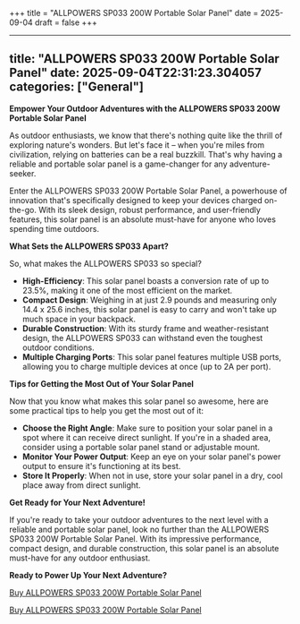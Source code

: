 +++
title = "ALLPOWERS SP033 200W Portable Solar Panel"
date = 2025-09-04
draft = false
+++

---
title: "ALLPOWERS SP033 200W Portable Solar Panel"
date: 2025-09-04T22:31:23.304057
categories: ["General"]
---
**Empower Your Outdoor Adventures with the ALLPOWERS SP033 200W Portable Solar Panel**

As outdoor enthusiasts, we know that there's nothing quite like the thrill of exploring nature's wonders. But let's face it – when you're miles from civilization, relying on batteries can be a real buzzkill. That's why having a reliable and portable solar panel is a game-changer for any adventure-seeker.

Enter the ALLPOWERS SP033 200W Portable Solar Panel, a powerhouse of innovation that's specifically designed to keep your devices charged on-the-go. With its sleek design, robust performance, and user-friendly features, this solar panel is an absolute must-have for anyone who loves spending time outdoors.

**What Sets the ALLPOWERS SP033 Apart?**

So, what makes the ALLPOWERS SP033 so special?

* **High-Efficiency**: This solar panel boasts a conversion rate of up to 23.5%, making it one of the most efficient on the market.
* **Compact Design**: Weighing in at just 2.9 pounds and measuring only 14.4 x 25.6 inches, this solar panel is easy to carry and won't take up much space in your backpack.
* **Durable Construction**: With its sturdy frame and weather-resistant design, the ALLPOWERS SP033 can withstand even the toughest outdoor conditions.
* **Multiple Charging Ports**: This solar panel features multiple USB ports, allowing you to charge multiple devices at once (up to 2A per port).

**Tips for Getting the Most Out of Your Solar Panel**

Now that you know what makes this solar panel so awesome, here are some practical tips to help you get the most out of it:

* **Choose the Right Angle**: Make sure to position your solar panel in a spot where it can receive direct sunlight. If you're in a shaded area, consider using a portable solar panel stand or adjustable mount.
* **Monitor Your Power Output**: Keep an eye on your solar panel's power output to ensure it's functioning at its best.
* **Store It Properly**: When not in use, store your solar panel in a dry, cool place away from direct sunlight.

**Get Ready for Your Next Adventure!**

If you're ready to take your outdoor adventures to the next level with a reliable and portable solar panel, look no further than the ALLPOWERS SP033 200W Portable Solar Panel. With its impressive performance, compact design, and durable construction, this solar panel is an absolute must-have for any outdoor enthusiast.

**Ready to Power Up Your Next Adventure?**

[Buy ALLPOWERS SP033 200W Portable Solar Panel](https://www.amazon.com/dp/B09W2CFT61)

[Buy ALLPOWERS SP033 200W Portable Solar Panel](https://www.amazon.com/dp/B09W2CFT61)
